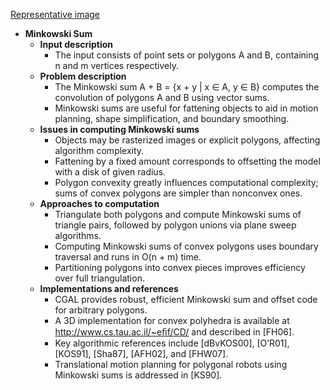 [Representative image](ADM-ch17-geometry-minkowski-sum.best.png)

- **Minkowski Sum**
  - **Input description**
    - The input consists of point sets or polygons A and B, containing n and m vertices respectively.
  - **Problem description**
    - The Minkowski sum A + B = {x + y | x ∈ A, y ∈ B} computes the convolution of polygons A and B using vector sums.
    - Minkowski sums are useful for fattening objects to aid in motion planning, shape simplification, and boundary smoothing.
  - **Issues in computing Minkowski sums**
    - Objects may be rasterized images or explicit polygons, affecting algorithm complexity.
    - Fattening by a fixed amount corresponds to offsetting the model with a disk of given radius.
    - Polygon convexity greatly influences computational complexity; sums of convex polygons are simpler than nonconvex ones.
  - **Approaches to computation**
    - Triangulate both polygons and compute Minkowski sums of triangle pairs, followed by polygon unions via plane sweep algorithms.
    - Computing Minkowski sums of convex polygons uses boundary traversal and runs in O(n + m) time.
    - Partitioning polygons into convex pieces improves efficiency over full triangulation.
  - **Implementations and references**
    - CGAL provides robust, efficient Minkowski sum and offset code for arbitrary polygons.
    - A 3D implementation for convex polyhedra is available at http://www.cs.tau.ac.il/~eﬁf/CD/ and described in [FH06].
    - Key algorithmic references include [dBvKOS00], [O’R01], [KOS91], [Sha87], [AFH02], and [FHW07].
    - Translational motion planning for polygonal robots using Minkowski sums is addressed in [KS90].
